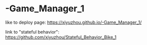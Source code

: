 # -Game_Manager_1
like to deploy page:
https://xiyuzhou.github.io/-Game_Manager_1/

link to "stateful behavior":
https://github.com/xiyuzhou/Stateful_Behavior_Bike_1
